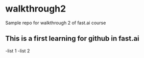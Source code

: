 # walkthrough2
Sample repo for walkthrough 2 of fast.ai course
## This is a first learning for github in fast.ai
-list 1
-list 2
